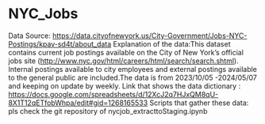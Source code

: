 # NYC_Jobs
Data Source: https://data.cityofnewyork.us/City-Government/Jobs-NYC-Postings/kpav-sd4t/about_data
Explanation of the data:This dataset contains current job postings available on the City of New York’s official jobs site (http://www.nyc.gov/html/careers/html/search/search.shtml). Internal postings available to city employees and external postings available to the general public are included.The data is from 2023/10/05 -2024/05/07 and keeping on update by weekly.
Link that shows the data dictionary : https://docs.google.com/spreadsheets/d/12XcJ2q7HJxQM8qU-8X1T12qETfobWhpa/edit#gid=1268165533
Scripts that gather these data: pls check the git repository of nycjob_extracttoStaging.ipynb
